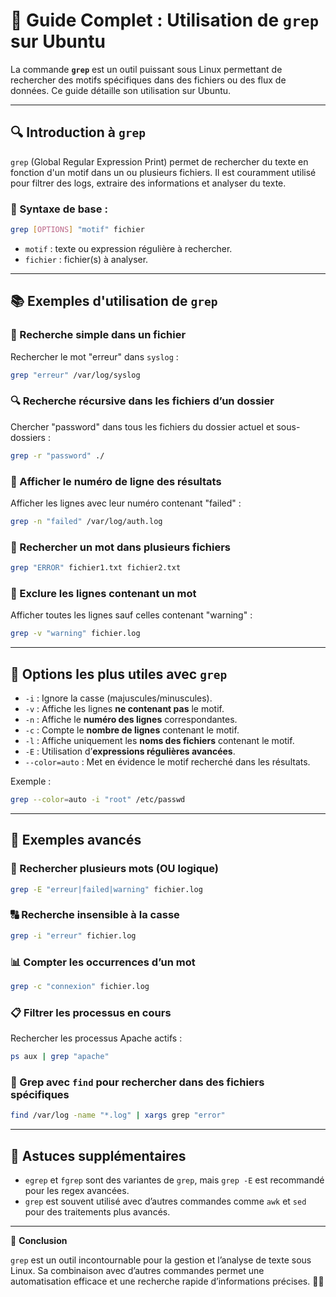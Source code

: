 # 🐧 Guide Complet : Utilisation de `grep` sur Ubuntu

La commande **`grep`** est un outil puissant sous Linux permettant de rechercher des motifs spécifiques dans des fichiers ou des flux de données. Ce guide détaille son utilisation sur Ubuntu.

---

## 🔍 Introduction à `grep`

`grep` (Global Regular Expression Print) permet de rechercher du texte en fonction d'un motif dans un ou plusieurs fichiers. Il est couramment utilisé pour filtrer des logs, extraire des informations et analyser du texte.

### 📌 Syntaxe de base :
```bash
grep [OPTIONS] "motif" fichier
```
- `motif` : texte ou expression régulière à rechercher.
- `fichier` : fichier(s) à analyser.

---

## 📚 Exemples d'utilisation de `grep`

### 🔎 Recherche simple dans un fichier
Rechercher le mot "erreur" dans `syslog` :
```bash
grep "erreur" /var/log/syslog
```

### 🔍 Recherche récursive dans les fichiers d’un dossier
Chercher "password" dans tous les fichiers du dossier actuel et sous-dossiers :
```bash
grep -r "password" ./
```

### 🔢 Afficher le numéro de ligne des résultats
Afficher les lignes avec leur numéro contenant "failed" :
```bash
grep -n "failed" /var/log/auth.log
```

### 📂 Rechercher un mot dans plusieurs fichiers
```bash
grep "ERROR" fichier1.txt fichier2.txt
```

### 🚫 Exclure les lignes contenant un mot
Afficher toutes les lignes sauf celles contenant "warning" :
```bash
grep -v "warning" fichier.log
```

---

## 🔧 Options les plus utiles avec `grep`

- `-i` : Ignore la casse (majuscules/minuscules).
- `-v` : Affiche les lignes **ne contenant pas** le motif.
- `-n` : Affiche le **numéro des lignes** correspondantes.
- `-c` : Compte le **nombre de lignes** contenant le motif.
- `-l` : Affiche uniquement les **noms des fichiers** contenant le motif.
- `-E` : Utilisation d’**expressions régulières avancées**.
- `--color=auto` : Met en évidence le motif recherché dans les résultats.

Exemple :
```bash
grep --color=auto -i "root" /etc/passwd
```

---

## 🎯 Exemples avancés

### 📂 Rechercher plusieurs mots (OU logique)
```bash
grep -E "erreur|failed|warning" fichier.log
```

### 🔠 Recherche insensible à la casse
```bash
grep -i "erreur" fichier.log
```

### 📊 Compter les occurrences d’un mot
```bash
grep -c "connexion" fichier.log
```

### 📋 Filtrer les processus en cours
Rechercher les processus Apache actifs :
```bash
ps aux | grep "apache"
```

### 🔗 Grep avec `find` pour rechercher dans des fichiers spécifiques
```bash
find /var/log -name "*.log" | xargs grep "error"
```

---

## 📢 Astuces supplémentaires

- `egrep` et `fgrep` sont des variantes de `grep`, mais `grep -E` est recommandé pour les regex avancées.
- `grep` est souvent utilisé avec d’autres commandes comme `awk` et `sed` pour des traitements plus avancés.

---

🎯 **Conclusion**

`grep` est un outil incontournable pour la gestion et l’analyse de texte sous Linux. Sa combinaison avec d’autres commandes permet une automatisation efficace et une recherche rapide d’informations précises. 🚀🐧

